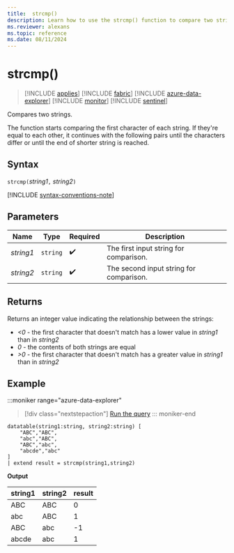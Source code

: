 ```yaml
---
title:  strcmp()
description: Learn how to use the strcmp() function to compare two strings.
ms.reviewer: alexans
ms.topic: reference
ms.date: 08/11/2024
---
```

# strcmp()

> [!INCLUDE [applies](../includes/applies-to-version/applies.md)] [!INCLUDE [fabric](../includes/applies-to-version/fabric.md)] [!INCLUDE [azure-data-explorer](../includes/applies-to-version/azure-data-explorer.md)] [!INCLUDE [monitor](../includes/applies-to-version/monitor.md)] [!INCLUDE [sentinel](../includes/applies-to-version/sentinel.md)]

Compares two strings.

The function starts comparing the first character of each string. If they're equal to each other, it continues with the following pairs until the characters differ or until the end of shorter string is reached.

## Syntax

`strcmp(`*string1*`,` *string2*`)`

[!INCLUDE [syntax-conventions-note](../includes/syntax-conventions-note.md)]

## Parameters

| Name | Type | Required | Description |
|--|--|--|--|
| *string1* | `string` |  :heavy_check_mark: | The first input string for comparison.|
| *string2* | `string` |  :heavy_check_mark: | The second input string for comparison.|

## Returns

Returns an integer value indicating the relationship between the strings:

* *<0* - the first character that doesn't match has a lower value in *string1* than in *string2*
* *0* - the contents of both strings are equal
* *>0* - the first character that doesn't match has a greater value in *string1* than in *string2*

## Example

:::moniker range="azure-data-explorer"
> [!div class="nextstepaction"]
> <a href="https://dataexplorer.azure.com/clusters/help/databases/Samples?query=H4sIAAAAAAAAA0tJLAHCpJxUjeKSosy8dEMrCK2jAKGNoHxNhWguBSBQcnRyVtKBkBCBxKRkVAGICrAwXEVKKlSIK5arRiG1oiQ1L0WhKLW4NKdEwRZkVXJuAcwFOlCbNQEUhY2inAAAAA==" target="_blank">Run the query</a>
::: moniker-end

```kusto
datatable(string1:string, string2:string) [
    "ABC","ABC",
    "abc","ABC",
    "ABC","abc",
    "abcde","abc"
]
| extend result = strcmp(string1,string2)
```

**Output**

|string1|string2|result|
|---|---|---|
|ABC|ABC|0|
|abc|ABC|1|
|ABC|abc|-1|
|abcde|abc|1|

